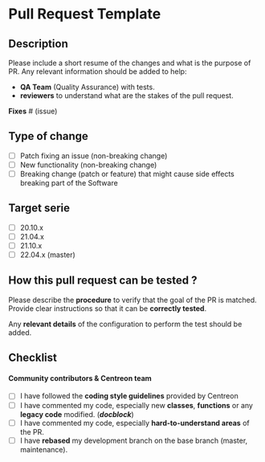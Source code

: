# Pull Request Template

## Description

Please include a short resume of the changes and what is the purpose of PR. Any relevant information should be added to help:
* **QA Team** (Quality Assurance) with tests.
* **reviewers** to understand what are the stakes of the pull request.

**Fixes** # (issue)

## Type of change

- [ ] Patch fixing an issue (non-breaking change)
- [ ] New functionality (non-breaking change)
- [ ] Breaking change (patch or feature) that might cause side effects breaking part of the Software

## Target serie

- [ ] 20.10.x
- [ ] 21.04.x
- [ ] 21.10.x
- [ ] 22.04.x (master)

<h2> How this pull request can be tested ? </h2>

Please describe the **procedure** to verify that the goal of the PR is matched. Provide clear instructions so that it can be **correctly tested**.

Any **relevant details** of the configuration to perform the test should be added.

## Checklist

#### Community contributors & Centreon team

- [ ] I have followed the **coding style guidelines** provided by Centreon
- [ ] I have commented my code, especially new **classes**, **functions** or any **legacy code** modified. (***docblock***)
- [ ] I have commented my code, especially **hard-to-understand areas** of the PR.
- [ ] I have **rebased** my development branch on the base branch (master, maintenance).
